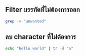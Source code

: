 ## Filter บรรทัดที่ไม่ต้องการออก

```bash
grep -v "unwanted"
```

## ลบ character ที่ไม่ต้องการ

```bash
echo "hello world" | tr -d "o"
```
